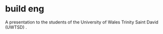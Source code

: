 # build eng

A presentation to the students of the University of Wales Trinity Saint David (UWTSD) .

